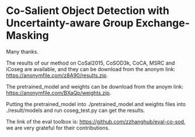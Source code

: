 # Co-Salient Object Detection with Uncertainty-aware Group Exchange-Masking

Many thanks.

The results of our method on CoSal2015, CoSOD3k, CoCA, MSRC and iCoseg are available, and they can be download from the anonym link: https://anonymfile.com/z8A90/results.zip.

The pretrained_model and weights can be download from the anoym link: https://anonymfile.com/BXaQp/weights.zip.

Putting the pretrained_model into ./pretrained_model and weights files into ./result/models and run coseg_test.py can get the results.

The link of the eval toolbox is: https://github.com/zzhanghub/eval-co-sod, we are very grateful for their contributions.
